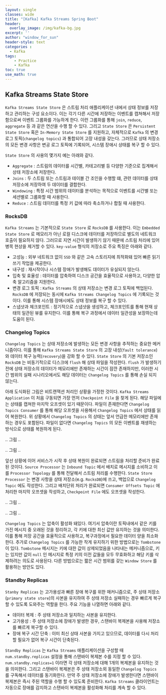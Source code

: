 ```yaml
--- 
layout: single
classes: wide
title: "[Kafka] Kafka Streams Spring Boot"
header:
  overlay_image: /img/kafka-bg.jpg
excerpt: ''
author: "window_for_sun"
header-style: text
categories :
  - Kafka
tags:
    - Practice
    - Kafka
toc: true
use_math: true
---  
```


## Kafka Streams State Store
`Kafka Streams State Store` 은 스트림 처리 애플리케이션 내에서 상태 정보를 저장하고 관리하는 구성 요소이다. 
이는 각기 다른 시간에 저장하는 이벤트를 캡쳐해서 저장함으로써 이벤트 그룹화를 가능하게 한다. 
이런 그룹화를 통해 `join`, `reduce`, `aggregate` 등 과 같은 연산을 수행 할 수 있다. 
그리고 `State Store` 은 `Persistent State Store` 혹은 `In-Memory State Store` 를 지원하고, 
자체적으로 `Kafka` 의 변경 로그 토픽(`changelog topics`) 과 통합되어 고장 내성을 갖는다. 
그러므로 상태 저장소의 모든 변경 사항은 변공 로그 토픽에 기록되어, 시스템 장애시 상태를 복구 할 수 있다.  

`State Store` 의 사용의 몇가지 예는 아래와 같다. 

- `Aggregate` : 스트림의 데이터를 시간별, 카테고리별 등 다양한 기준으로 집계해서 상태 저장소에 저장한다. 
- `Joins` : 두 스트림 또는 스트림과 테이블 간 조인을 수행할 떄, 관련 데이터를 상태 저장소에 저장하여 두 데이터를 결합한다. 
- `Windowing` : 특정 시간 범위의 데이터를 분석하는 목적으로 이벤트를 시간별 또는 세션별로 그룹화할 때 사용한다. 
- `Reduce` : 스트림 데이터를 특정 키 값에 따라 축소하거나 합칠 때 사용한다. 


### RocksDB
`Kafka Streams` 는 기본적으로 `State Store` 로 `RocksDB` 를 사용한다. 
이는 `Embedded State Store` 로 메모리가 아닌 로컬 디스크에 데이터를 저장하므로 별도의 네트워크 호출이 필요하지 않다. 
그러므로 지연 시간이 발생하기 않기 때문에 스트림 처리에 있어 병목 현상을 제거할 수 있다. 
`key-value` 형식의 저장소로 주요 특징은 아래와 같다.  

- 고성능 : 외부 네트워크 없이 `SSD` 와 같은 고속 스토리지에 최적화돼 있어 빠른 읽기 쓰기 작업을 제공한다.  
- 내구성 : 재시작이나 시스템 장애가 발생해도 데이터가 유실되지 않는다. 
- 입축 및 효율성 : 데이터를 압축하여 디스크 공간을 효율적으로 사용하고, 다양한 압축 알고리즘을 지원한다. 
- 변경 로그 토픽 : `Kafka Streams` 의 상태 저장소는 변경 로그 토픽에 백업된다. `RocksDB` 에 저장되는 동시에 `Kafka Streams Changelog Topics` 에 기록되는 것이다. 이를 통해 시스템 장애시에도 상태 정보를 복구 할 수 있다. 
- 스냅샷과 체크포인트 : 정기적으로 스냅샷을 생성하고, 체크포인트를 통해 현재 상태의 일관된 뷰를 유지한다. 이를 통해 복구 과정에서 데이터 일관성을 보장하는데 도움이 된다.  



### Changelog Topics
`Changelog Topics` 는 상태 저장소에 발생하는 모든 변경 사항을 추적하는 중요한 메커니즘이다. 
이를 통해 `Kafka Streams State Store` 의 고장 내성(`fault tolerance`) 와 데이터 복구 능력(`recovery`)을 강화 할 수 있다. 
`State Store` 의 기본 저장소인 `RocksDB` 는 비동기적으로 디스크에 `flush` 해 상태 파일을 작성한다. 
`flush` 가 발생하기 전에 상태 저장소의 데이터가 메모리에만 존재하는 시간이 잠깐 존재하지만, 
이러한 시간 범위의 실패 시나리오에서도 해당 데이터는 `Changelog Topics` 를 통해 손실 되지 않는다.  

아래 도식화된 그림은 비트랜잭션 처리인 상황을 가정한 것이다. 
`Kafka Streams Application` 이 처음 구동되면 가장 먼저 `Checkpoint File` 을 찾게 된다. 
해당 파일에는 상태를 캡쳐한 마지막 오프셋이 있기 때문이다. 
파일이 존재한다면 `Changelog Topics Consumer` 를 통해 해당 오프셋을 사용해서 `Changelog Topics` 에서 상태를 읽어 복원한다. 
위 상황에서 `Changelog Topics` 의 상태는 앞서 언급한 메모리에만 존재하는 경우도 포함된다. 
파일이 없다면 `Changelog Topics` 의 모든 이벤트를 재생하는 방식으로 상태를 복원하게 된다.

.. 그림 ..

.. 그림 ..

앞선 상황에 이어 서비스가 시작 후 상태 복원이 완료되면 스트림을 처리할 준비가 완료된 것이다. 
`Source Processor` 는 `Inbound Topic` 에서 배치로 메시지를 소비하고 이를 `Processor Topology` 를 통해 전달해서 스트림 처리를 수행한다. 
`State Store Processor` 는 변경 사항을 상태 저장소(e.g. `RocksDB`)에 쓰고, 
백업으로 `Changelog Topic` 에도 작성한다. 
그리고 배치단위 처리가 완료되면 `Consumer Offsets Topic` 에 처리한 마지막 오프셋을 작성하고, `Checkpoint File` 에도 오프셋을 작성한다.  


.. 그림 ..

.. 그림 ..

`Changelog Topics` 는 압축이 활성화 돼있다. 
여기서 압축이란 토픽내에서 같은 키를 가진 메시지 중 오래된 것을 정리하고, 각 키에 대한 최신 값만 유지하는 것을 의미한다. 
이를 통해 저장 공간을 효율적으로 사용하고, 복구과정에서 필요한 데이터 양을 최소화한다. 
추가로 `Changelog Topics` 를 가능한 작게 유지하기 위한 방법으로는 `Tombstone` 이 있다. 
`Tombstone` 메시지는 키에 대한 값이 상제되었음을 나타내는 메커니즘으로, 
키는 있지만 값이 `null` 인 메시지로 특정 키의 이전 값들을 모두 무효화하고 해당 키를 삭제하려는 의도로 사용된다. 
다른 방법으로는 짧은 시간 범위를 갖는 `Window Store` 를 활용하는 방안도 있다.  


### Standby Replicas
`Stanby Replicas` 는 고가용성과 빠른 장애 복구를 위한 매커니즘으로, 
주 상태 저장소(`primary state store`)의 사본을 유지하여 주 상태 저장소 실패하는 경우 빠르게 복구 할 수 있도록 도와주는 역할을 한다. 
주요 기능을 나열하면 아래와 같다.  

- 데이터 복제 : 주 상태 저장소과 일치하는 사본을 유지한다. 
- 고가용성 : 주 상태 저장소에 장애가 발생한 경우, 스탠바이 복제본을 사용해 저장소를 빠르게 복구할 수 있다. 
- 장애 복구 시간 단축 : 이미 최신 상태 사본을 가지고 있으므로, 데이터를 다시 처리할 필요가 없어 복구 시간이 단축된다.  

`Standby Replicas` 는 `Kafka Streams` 애플리케이션을 구성할 때 `num.standby.replicas` 설정을 통해 스탠바이 복제본 수를 지정 할 수 있다. 
`num.standby.replicas=1` 이라면 각 상태 저장소에 대해 1개의 복제본을 유지하는 것을 의미한다. 
그리고 스탠바이 복제본은 주 상태 저장소외 동일한 `Changelog Topics` 를 구독해서 데이터를 동기화한다. 
만약 주 상태 저장소에 장애가 발생한다면 스탠바이 복제본은 즉시 주된 역할을 수행 할 수 있도록 준비한다. 
`Kafka Streams` 클라이언트는 자동으로 장애를 감지하고 스탠바이 복제본을 활성화해 처리를 계속 할 수 있다.  

